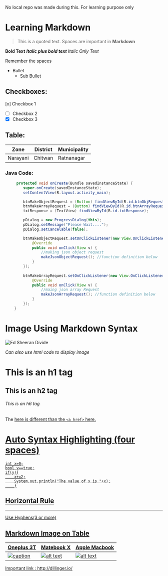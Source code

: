No local repo was made during this. For learning purpose only
# Learning Markdown 
>This is a quoted text. Spaces are important in **Markdown**

**Bold Text**
***Italic plus bold text***
*Italic Only Text*

Remember the spaces
* Bullet
  * Sub Bullet
  
## Checkboxes:
[x] Checkbox 1 
- [ ] Checkbox 2 
- [x] Checkbox 3 

## Table:

Zone|District|Municipality
-|-|-|
Narayani|Chitwan|Ratnanagar
### Java Code:
``` Java
     protected void onCreate(Bundle savedInstanceState) {
        super.onCreate(savedInstanceState);
        setContentView(R.layout.activity_main);

        btnMakeObjectRequest = (Button) findViewById(R.id.btnObjRequest);
        btnMakeArrayRequest = (Button) findViewById(R.id.btnArrayRequest);
        txtResponse = (TextView) findViewById(R.id.txtResponse);

        pDialog = new ProgressDialog(this);
        pDialog.setMessage("Please Wait....");
        pDialog.setCancelable(false);

        btnMakeObjectRequest.setOnClickListener(new View.OnClickListener() {
            @Override
            public void onClick(View v) {
                //making json object request
                makeJsonObjectRequest(); //function definition below
            }
        });
        
        btnMakeArrayRequest.setOnClickListener(new View.OnClickListener() {
            @Override
            public void onClick(View v) {
                //maing json array Request
                makeJsonArrayRequest(); //function definition below
            }
        });
    }
```


# Image Using Markdown Syntax
![Ed Sheeran Divide](https://www.radioliberatutti.it/images/extra/musica/Ed_Sheeran_Galway_Girl-cover.jpg)

*Can also use html code to display image*

  
# This is an h1 tag
## This is an h2 tag
###### This is an h6 tag



The <a href> here is different than the `<a href>` here.

# Auto Syntax Highlighting (four spaces)
    int x=0;
    bool y==true;
    if(y){
        x+=2;
        System.out.println("The value of x is "+x);
        }





## Horizontal Rule
---
Use  Hyphens(3 or more)


## Markdown Image on Table
Oneplus 3T|Matebook X|Apple Macbook
-|-|-|
![caption](http://www.cellulare-magazine.it/wp-content/uploads/2016/11/OnePlus-3t-1.jpg)|![alt text](https://static2.teknoblog.com/wp-content/uploads/2017/05/huawei-matebook-x-230517-1.jpg)|![alt text](http://d.ibtimes.co.uk/en/full/1562290/new-apple-macbook-pro.png)

Important link : http://dillinger.io/
